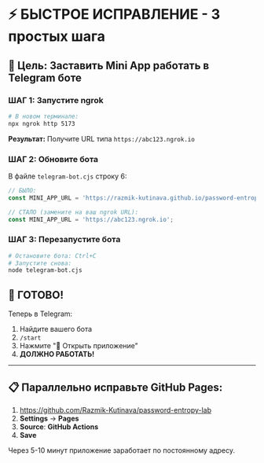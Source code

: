 # ⚡ БЫСТРОЕ ИСПРАВЛЕНИЕ - 3 простых шага

## 🎯 Цель: Заставить Mini App работать в Telegram боте

### ШАГ 1: Запустите ngrok
```bash
# В новом терминале:
npx ngrok http 5173
```
**Результат:** Получите URL типа `https://abc123.ngrok.io`

### ШАГ 2: Обновите бота
В файле `telegram-bot.cjs` строку 6:
```javascript
// БЫЛО:
const MINI_APP_URL = 'https://razmik-kutinava.github.io/password-entropy-lab/';

// СТАЛО (замените на ваш ngrok URL):
const MINI_APP_URL = 'https://abc123.ngrok.io';
```

### ШАГ 3: Перезапустите бота
```bash
# Остановите бота: Ctrl+C
# Запустите снова:
node telegram-bot.cjs
```

## 🎉 ГОТОВО!

Теперь в Telegram:
1. Найдите вашего бота
2. `/start`
3. Нажмите "🔐 Открыть приложение"
4. **ДОЛЖНО РАБОТАТЬ!**

---

## 📋 Параллельно исправьте GitHub Pages:

1. https://github.com/Razmik-Kutinava/password-entropy-lab
2. **Settings** → **Pages**
3. **Source**: **GitHub Actions**
4. **Save**

Через 5-10 минут приложение заработает по постоянному адресу.
